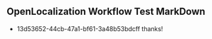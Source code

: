 ## OpenLocalization Workflow Test MarkDown
* 13d53652-44cb-47a1-bf61-3a48b53bdcff 
thanks!<!--HONumber=Mar16_HO4-->
